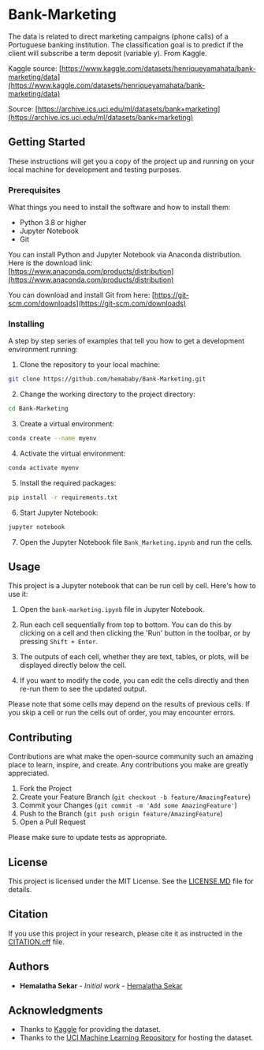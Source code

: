 # Bank-Marketing

The data is related to direct marketing campaigns (phone calls) of a Portuguese banking institution. The classification goal is to predict if the client will subscribe a term deposit (variable y). From Kaggle.

Kaggle source: [https://www.kaggle.com/datasets/henriqueyamahata/bank-marketing/data](https://www.kaggle.com/datasets/henriqueyamahata/bank-marketing/data)

Source: [https://archive.ics.uci.edu/ml/datasets/bank+marketing](https://archive.ics.uci.edu/ml/datasets/bank+marketing)


## Getting Started

These instructions will get you a copy of the project up and running on your local machine for development and testing purposes.

### Prerequisites

What things you need to install the software and how to install them:

- Python 3.8 or higher
- Jupyter Notebook
- Git

You can install Python and Jupyter Notebook via Anaconda distribution. Here is the download link: [https://www.anaconda.com/products/distribution](https://www.anaconda.com/products/distribution)

You can download and install Git from here: [https://git-scm.com/downloads](https://git-scm.com/downloads)

### Installing

A step by step series of examples that tell you how to get a development environment running:

1. Clone the repository to your local machine:

```bash
git clone https://github.com/hemababy/Bank-Marketing.git
```

2. Change the working directory to the project directory:

```bash
cd Bank-Marketing
```

3. Create a virtual environment:

```bash
conda create --name myenv
```

4. Activate the virtual environment:

```bash
conda activate myenv
```

5. Install the required packages:

```bash
pip install -r requirements.txt
```
6. Start Jupyter Notebook:

```bash
jupyter notebook
```

7. Open the Jupyter Notebook file `Bank_Marketing.ipynb` and run the cells.


## Usage


This project is a Jupyter notebook that can be run cell by cell. Here's how to use it:

1. Open the `bank-marketing.ipynb` file in Jupyter Notebook.

2. Run each cell sequentially from top to bottom. You can do this by clicking on a cell and then clicking the 'Run' button in the toolbar, or by pressing `Shift + Enter`.

3. The outputs of each cell, whether they are text, tables, or plots, will be displayed directly below the cell.

4. If you want to modify the code, you can edit the cells directly and then re-run them to see the updated output.

Please note that some cells may depend on the results of previous cells. If you skip a cell or run the cells out of order, you may encounter errors.



## Contributing


Contributions are what make the open-source community such an amazing place to learn, inspire, and create. Any contributions you make are greatly appreciated.

1. Fork the Project
2. Create your Feature Branch (`git checkout -b feature/AmazingFeature`)
3. Commit your Changes (`git commit -m 'Add some AmazingFeature'`)
4. Push to the Branch (`git push origin feature/AmazingFeature`)
5. Open a Pull Request

Please make sure to update tests as appropriate.

## License

This project is licensed under the MIT License. See the [LICENSE.MD](LICENSE.MD) file for details.

## Citation

If you use this project in your research, please cite it as instructed in the [CITATION.cff](CITATION.cff) file.


## Authors

* **Hemalatha Sekar** - *Initial work* - [Hemalatha Sekar](https://github.com/hemababy)

## Acknowledgments

* Thanks to [Kaggle](https://www.kaggle.com/datasets/henriqueyamahata/bank-marketing/data) for providing the dataset.
* Thanks to the [UCI Machine Learning Repository](https://archive.ics.uci.edu/ml/datasets/bank+marketing) for hosting the dataset.